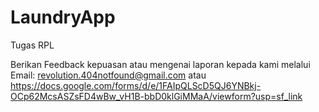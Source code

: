 # LaundryApp
Tugas RPL

Berikan Feedback kepuasan atau mengenai laporan kepada kami melalui
Email: revolution.404notfound@gmail.com
atau
https://docs.google.com/forms/d/e/1FAIpQLScD5QJ6YNBkj-OCp62McsASZsFD4wBw_vH1B-bbD0klGiMMaA/viewform?usp=sf_link
